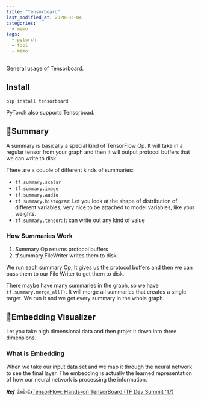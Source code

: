 ```yaml
---
title: "Tensorboard"
last_modified_at: 2020-03-04
categories:
  - memo
tags:
  - pytorch
  - tool
  - memo
---
```


General usage of Tensorboard.

## Install

```shell
pip install tensorboard
```

PyTorch also supports Tensorboad.

## :fallen_leaf:Summary

A summary is basically a special kind of TensorFlow Op. It will take in a regular tensor from your graph and then it will output protocol buffers that we can write to disk.

There are a couple of different kinds of summaries:

- `tf.summary.scalar`
- `tf.summary.image`
- `tf.summary.audio`
- `tf.summary.histogram`: Let you look at the shape of distribution of different variables, very nice to be attached to model variables, like your weights.
- `tf.summary.tensor`: it can write out any kind of value

### How Summaries Work

1. Summary Op returns protocol buffers
2. tf.summary.FileWriter writes them to disk

We run each summary Op, It gives us the protocol buffers and then we can pass them to our File Writer to get them to disk.

There maybe have many summaries in the graph, so we have `tf.summary.merge_all()`. It will merge all summaries that creates a single target. We run it and we get every summary in the whole graph.

## :fallen_leaf:Embedding Visualizer

Let you take high dimensional data and then projet it down into three dimensions.

### What is Embedding

When we take our input data set and we map it through the neural network to see the final layer. The embedding is actually the learned representation of how our neural network is processing the information.

**_Ref_** :thumbsup::thumbsup::thumbsup:[TensorFlow: Hands-on TensorBoard (TF Dev Summit '17)](https://www.youtube.com/watch?v=eBbEDRsCmv4)
